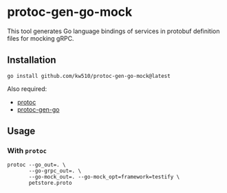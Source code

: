 # protoc-gen-go-mock

This tool generates Go language bindings of services in protobuf definition files for mocking gRPC.

## Installation

```
go install github.com/kw510/protoc-gen-go-mock@latest
```

Also required:

- [protoc](https://github.com/protocolbuffers/protobuf)
- [protoc-gen-go](https://github.com/protocolbuffers/protobuf-go)

## Usage

### With `protoc`

```shell
protoc --go_out=. \
       --go-grpc_out=. \
       --go-mock_out=. --go-mock_opt=framework=testify \
       petstore.proto
```
